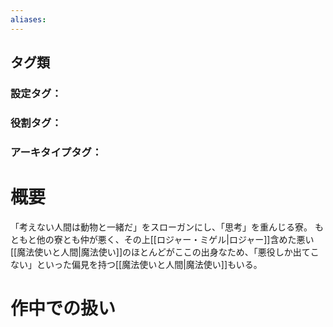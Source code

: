```yaml
---
aliases:
---
```

## タグ類
### 設定タグ：
### 役割タグ：
### アーキタイプタグ：
# 概要
「考えない人間は動物と一緒だ」をスローガンにし、「思考」を重んじる寮。
もともと他の寮とも仲が悪く、その上[[ロジャー・ミゲル|ロジャー]]含めた悪い[[魔法使いと人間|魔法使い]]のほとんどがここの出身なため、「悪役しか出てこない」といった偏見を持つ[[魔法使いと人間|魔法使い]]もいる。

# 作中での扱い